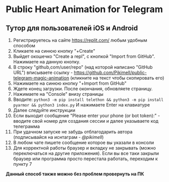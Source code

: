 # Public Heart Animation for Telegram

## Тутор для пользователей iOS и Android

1. Регистрируетесь на сайте https://replit.com/ любым удобным способом
2. Кликаете на синюю кнопку "+Create"
3. Выйдет окошечко "Create a repl", с кнопкой "Import from GitHub". Нажимаете на данную кнопку. 
4. В строку "github,com/user/repo" (над которой написано "GitHub URL") вписываете ссылку - https://github.com/Pikimell/public-telegram-magic-animation (кликните на текст чтобы скопировать его)
5. Нажимаете на синюю кнопку "+Import from GitHub"
6. Ждете конец загрузки. После окончания, обновляете страницу. 
7. Нажимаете на "Console" внизу страницы
8. Вводите:
`python3 -m pip install telethon && python3 -m pip install pyarmor && python3 index.py`  И нажимаете Enter на клавиатуре
9. Далее следуйте инструкции
10. Если выходит сообщение "Please enter your phone (or bot token):" - вводите свой номер для создания сессии и далее указываете код телеграмма
11. При удачном запуске не забудь отблагодарить автора (подписывайся на иснтаграм - *@pikimell*)
12. В любом чате пишете сообщение которое вы указали в консоли
13. Для корректной работы браузер и вкладку не закрывать (можно переключаться на другие приложения). Если вы все таки закрыли браузер или программа просто перестала работать, переходим к пункту 7

**Данный способ также можно без проблем провернуть на ПК**
